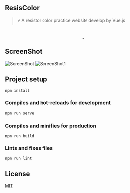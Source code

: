 ## ResisColor
> ⚡ A resistor color practice website develop by Vue.js

<p align="center">
  <img src="https://wilicw.github.io/resicolor/icon.png" alt="">
</p>
<p align="center">
  <a href="https://circleci.com/gh/wilicw/resicolor/tree/master">
    <img src="https://circleci.com/gh/wilicw/resicolor/tree/master.svg?style=svg" alt="">
  </a>
  <a href="https://github.com/standard/standard">
    <img src="https://cdn.rawgit.com/standard/standard/master/badge.svg" alt="">
  </a>
</p>

## ScreenShot

![ScreenShot](https://wilicw.github.io/resicolor/screen0.png)
![ScreenShot1](https://wilicw.github.io/resicolor/screen1.png)

## Project setup
```
npm install
```

### Compiles and hot-reloads for development
```
npm run serve
```

### Compiles and minifies for production
```
npm run build
```

### Lints and fixes files
```
npm run lint
```
## License

[MIT](http://opensource.org/licenses/MIT)
